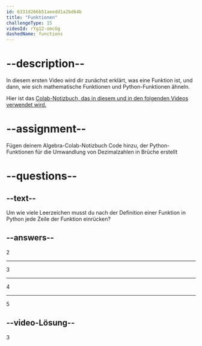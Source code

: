 ```yaml
---
id: 6331d266b51aeedd1a2bd64b
title: "Funktionen"
challengeType: 15
videoId: rYg12-omcGg
dashedName: functions
---
```


# --description--

In diesem ersten Video wird dir zunächst erklärt, was eine Funktion ist, und dann, wie sich mathematische Funktionen und Python-Funktionen ähneln.

Hier ist das <a href="https://colab.research.google.com/drive/1d0e55NoKjKILIum34POv04h0OLpE_pkn" target="_blank" rel="noopener noreferrer nofollow">Colab-Notizbuch, das in diesem und in den folgenden Videos verwendet wird.</a>

# --assignment--

Fügen deinem Algebra-Colab-Notizbuch Code hinzu, der Python-Funktionen für die Umwandlung von Dezimalzahlen in Brüche erstellt

# --questions--

## --text--

Um wie viele Leerzeichen musst du nach der Definition einer Funktion in Python jede Zeile der Funktion einrücken?

## --answers--

2

---

3

---

4

---

5

## --video-Lösung--

3
